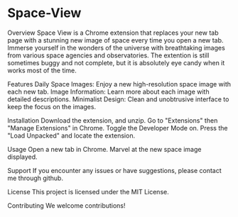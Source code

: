 # Space-View

Overview
Space View is a Chrome extension that replaces your new tab page with a stunning new image of space every time you open a new tab. Immerse yourself in the wonders of the universe with breathtaking images from various space agencies and observatories. The extention is still sometimes buggy and not complete, but it is absolutely eye candy when it works most of the time.

Features
Daily Space Images: Enjoy a new high-resolution space image with each new tab.
Image Information: Learn more about each image with detailed descriptions.
Minimalist Design: Clean and unobtrusive interface to keep the focus on the images.

Installation
Download the extension, and unzip.
Go to "Extensions" then "Manage Extensions" in Chrome.
Toggle the Developer Mode on.
Press the "Load Unpacked" and locate the extension.

Usage
Open a new tab in Chrome.
Marvel at the new space image displayed.

Support
If you encounter any issues or have suggestions, please contact me through github.

License
This project is licensed under the MIT License.

Contributing
We welcome contributions!
